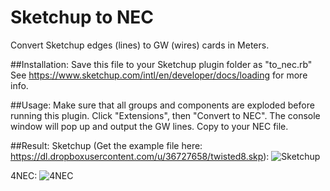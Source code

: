 # Sketchup to NEC
Convert Sketchup edges (lines) to GW (wires) cards in Meters.

##Installation:
Save this file to your Sketchup plugin folder as "to_nec.rb"
See https://www.sketchup.com/intl/en/developer/docs/loading for more info.

##Usage:
Make sure that all groups and components are exploded before running this plugin.
Click "Extensions", then "Convert to NEC".
The console window will pop up and output the GW lines. Copy to your NEC file.

##Result:
Sketchup (Get the example file here: https://dl.dropboxusercontent.com/u/36727658/twisted8.skp):
![Sketchup](http://i.imgur.com/aLJhKWz.png "Sketchup")

4NEC:
![4NEC](http://i.imgur.com/Up531mt.png "4NEC")
